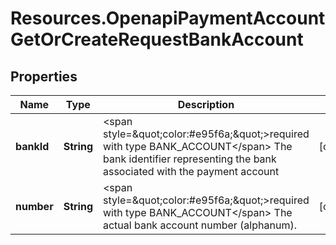 # Resources.OpenapiPaymentAccountGetOrCreateRequestBankAccount

## Properties

Name | Type | Description | Notes
------------ | ------------- | ------------- | -------------
**bankId** | **String** | &lt;span style&#x3D;\&quot;color:#e95f6a;\&quot;&gt;required with type BANK_ACCOUNT&lt;/span&gt;  The bank identifier representing the bank associated with the payment account | [optional] 
**number** | **String** | &lt;span style&#x3D;\&quot;color:#e95f6a;\&quot;&gt;required with type BANK_ACCOUNT&lt;/span&gt;  The actual bank account number (alphanum). | [optional] 


